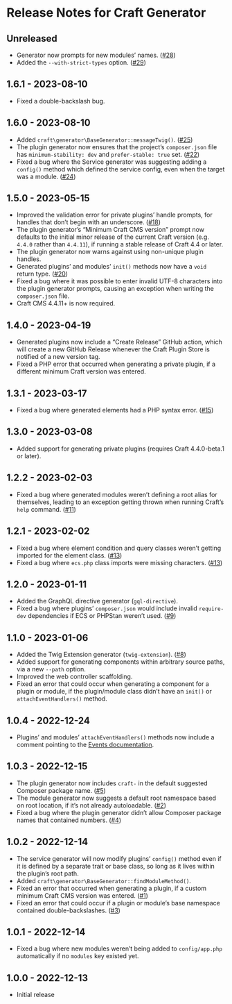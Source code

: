 # Release Notes for Craft Generator

## Unreleased
- Generator now prompts for new modules’ names. ([#28](https://github.com/craftcms/generator/pull/28))
- Added the `--with-strict-types` option. ([#29](https://github.com/craftcms/generator/pull/29))

## 1.6.1 - 2023-08-10
- Fixed a double-backslash bug.

## 1.6.0 - 2023-08-10
- Added `craft\generator\BaseGenerator::messageTwig()`. ([#25](https://github.com/craftcms/generator/pull/25))
- The plugin generator now ensures that the project’s `composer.json` file has `minimum-stability: dev` and `prefer-stable: true` set. ([#22](https://github.com/craftcms/generator/issues/22))
- Fixed a bug where the Service generator was suggesting adding a `config()` method which defined the service config, even when the target was a module. ([#24](https://github.com/craftcms/generator/issues/24))

## 1.5.0 - 2023-05-15
- Improved the validation error for private plugins’ handle prompts, for handles that don’t begin with an underscore. ([#18](https://github.com/craftcms/generator/issues/18))
- The plugin generator’s “Minimum Craft CMS version” prompt now defaults to the initial minor release of the current Craft version (e.g. `4.4.0` rather than `4.4.11`), if running a stable release of Craft 4.4 or later.
- The plugin generator now warns against using non-unique plugin handles.
- Generated plugins’ and modules’ `init()` methods now have a `void` return type. ([#20](https://github.com/craftcms/generator/issues/20)) 
- Fixed a bug where it was possible to enter invalid UTF-8 characters into the plugin generator prompts, causing an exception when writing the `composer.json` file.
- Craft CMS 4.4.11+ is now required.

## 1.4.0 - 2023-04-19
- Generated plugins now include a “Create Release” GitHub action, which will create a new GitHub Release whenever the Craft Plugin Store is notified of a new version tag.
- Fixed a PHP error that occurred when generating a private plugin, if a different minimum Craft version was entered.

## 1.3.1 - 2023-03-17
- Fixed a bug where generated elements had a PHP syntax error. ([#15](https://github.com/craftcms/generator/pull/15))

## 1.3.0 - 2023-03-08
- Added support for generating private plugins (requires Craft 4.4.0-beta.1 or later).

## 1.2.2 - 2023-02-03
- Fixed a bug where generated modules weren’t defining a root alias for themselves, leading to an exception getting thrown when running Craft’s `help` command. ([#11](https://github.com/craftcms/generator/issues/11)) 

## 1.2.1 - 2023-02-02
- Fixed a bug where element condition and query classes weren’t getting imported for the element class. ([#13](https://github.com/craftcms/generator/pull/13))
- Fixed a bug where `ecs.php` class imports were missing characters. ([#13](https://github.com/craftcms/generator/pull/13))

## 1.2.0 - 2023-01-11
- Added the GraphQL directive generator (`gql-directive`).
- Fixed a bug where plugins’ `composer.json` would include invalid `require-dev` dependencies if ECS or PHPStan weren’t used. ([#9](https://github.com/craftcms/generator/issues/9))

## 1.1.0 - 2023-01-06
- Added the Twig Extension generator (`twig-extension`). ([#8](https://github.com/craftcms/generator/discussions/8))
- Added support for generating components within arbitrary source paths, via a new `--path` option. 
- Improved the web controller scaffolding.
- Fixed an error that could occur when generating a component for a plugin or module, if the plugin/module class didn’t have an `init()` or `attachEventHandlers()` method.

## 1.0.4 - 2022-12-24
- Plugins’ and modules’ `attachEventHandlers()` methods now include a comment pointing to the [Events documentation](https://craftcms.com/docs/4.x/extend/events.html).

## 1.0.3 - 2022-12-15
- The plugin generator now includes `craft-` in the default suggested Composer package name. ([#5](https://github.com/craftcms/generator/issues/5))
- The module generator now suggests a default root namespace based on root location, if it’s not already autoloadable. ([#2](https://github.com/craftcms/generator/issues/2))
- Fixed a bug where the plugin generator didn’t allow Composer package names that contained numbers. ([#4](https://github.com/craftcms/generator/issues/4)) 

## 1.0.2 - 2022-12-14
- The service generator will now modify plugins’ `config()` method even if it is defined by a separate trait or base class, so long as it lives within the plugin’s root path.
- Added `craft\generator\BaseGenerator::findModuleMethod()`.
- Fixed an error that occurred when generating a plugin, if a custom minimum Craft CMS version was entered. ([#1](https://github.com/craftcms/generator/issues/1))
- Fixed an error that could occur if a plugin or module’s base namespace contained double-backslashes. ([#3](https://github.com/craftcms/generator/pull/3))

## 1.0.1 - 2022-12-14
- Fixed a bug where new modules weren’t being added to `config/app.php` automatically if no `modules` key existed yet.

## 1.0.0 - 2022-12-13
- Initial release
